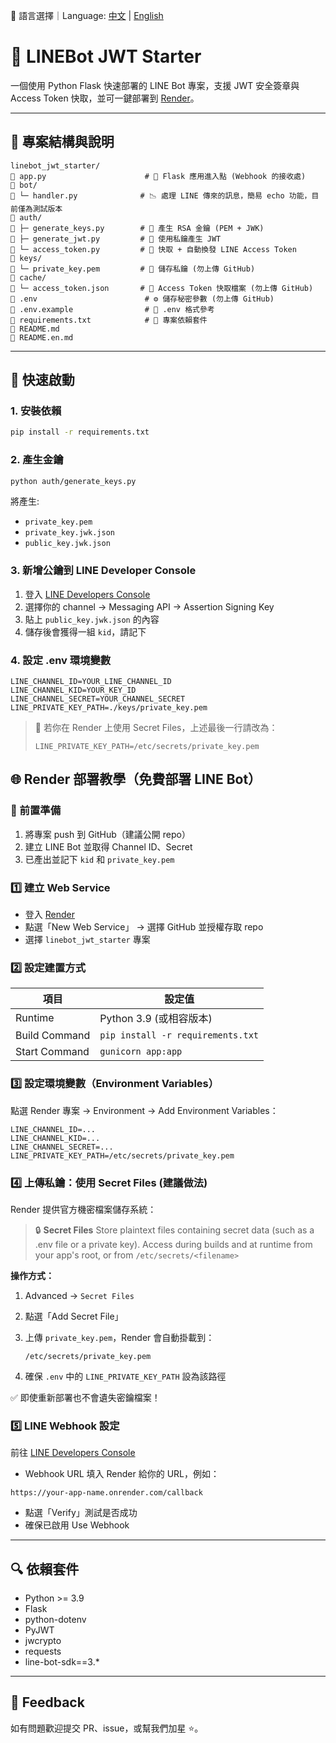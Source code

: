 📘 語言選擇｜Language: [中文](README.md) | [English](README.en.md)

# 🤖 LINEBot JWT Starter

一個使用 Python Flask 快速部署的 LINE Bot 專案，支援 JWT 安全簽章與 Access Token 快取，並可一鍵部署到 [Render](https://render.com)。

---

## 📁 專案結構與說明

```plaintext
linebot_jwt_starter/
🔼 app.py                      # 🔁 Flask 應用進入點 (Webhook 的接收處)
🔼 bot/
🔼 └─ handler.py              # 📉 處理 LINE 傳來的訊息，簡易 echo 功能，目前僅為測試版本
🔼 auth/
🔼 ├─ generate_keys.py        # 🔐 產生 RSA 金鑰 (PEM + JWK)
🔼 ├─ generate_jwt.py         # 🔐 使用私鑰產生 JWT
🔼 └─ access_token.py         # 🔑 快取 + 自動換發 LINE Access Token
🔼 keys/
🔼 └─ private_key.pem         # 🔐 儲存私鑰 (勿上傳 GitHub)
🔼 cache/
🔼 └─ access_token.json       # 🗾 Access Token 快取檔案 (勿上傳 GitHub)
🔼 .env                        # ⚙️ 儲存秘密參數 (勿上傳 GitHub)
🔼 .env.example                # 📄 .env 格式參考
🔼 requirements.txt            # 📆 專案依賴套件
🔼 README.md
🔼 README.en.md
```

---

## 🚀 快速啟動

### 1. 安裝依賴

```bash
pip install -r requirements.txt
```

### 2. 產生金鑰

```bash
python auth/generate_keys.py
```

將產生:

* `private_key.pem`
* `private_key.jwk.json`
* `public_key.jwk.json`

### 3. 新增公鑰到 LINE Developer Console

1. 登入 [LINE Developers Console](https://developers.line.biz/console/)
2. 選擇你的 channel → Messaging API → Assertion Signing Key
3. 貼上 `public_key.jwk.json` 的內容
4. 儲存後會獲得一組 `kid`，請記下

### 4. 設定 .env 環境變數

```env
LINE_CHANNEL_ID=YOUR_LINE_CHANNEL_ID
LINE_CHANNEL_KID=YOUR_KEY_ID
LINE_CHANNEL_SECRET=YOUR_CHANNEL_SECRET
LINE_PRIVATE_KEY_PATH=./keys/private_key.pem
```

> 📝 若你在 Render 上使用 Secret Files，上述最後一行請改為：
>
> ```env
> LINE_PRIVATE_KEY_PATH=/etc/secrets/private_key.pem
> ```

## 🌐 Render 部署教學（免費部署 LINE Bot）

### 📌 前置準備

1. 將專案 push 到 GitHub（建議公開 repo）
2. 建立 LINE Bot 並取得 Channel ID、Secret
3. 已產出並記下 `kid` 和 `private_key.pem`

### 1️⃣ 建立 Web Service

* 登入 [Render](https://dashboard.render.com/)
* 點選「New Web Service」 → 選擇 GitHub 並授權存取 repo
* 選擇 `linebot_jwt_starter` 專案

### 2️⃣ 設定建置方式

| 項目          | 設定值                            |
| ------------- | --------------------------------- |
| Runtime       | Python 3.9 (或相容版本)           |
| Build Command | `pip install -r requirements.txt` |
| Start Command | `gunicorn app:app`                |

### 3️⃣ 設定環境變數（Environment Variables）

點選 Render 專案 → Environment → Add Environment Variables：

```
LINE_CHANNEL_ID=...
LINE_CHANNEL_KID=...
LINE_CHANNEL_SECRET=...
LINE_PRIVATE_KEY_PATH=/etc/secrets/private_key.pem
```

### 4️⃣ 上傳私鑰：使用 Secret Files (建議做法)

Render 提供官方機密檔案儲存系統：

> 🔒 **Secret Files**
> Store plaintext files containing secret data (such as a .env file or a private key).
> Access during builds and at runtime from your app's root, or from `/etc/secrets/<filename>`

**操作方式：**

1. Advanced → `Secret Files`
2. 點選「Add Secret File」
3. 上傳 `private_key.pem`，Render 會自動掛載到：

   ```
   /etc/secrets/private_key.pem
   ```
4. 確保 `.env` 中的 `LINE_PRIVATE_KEY_PATH` 設為該路徑

✅ 即使重新部署也不會遺失密鑰檔案！

### 5️⃣ LINE Webhook 設定

前往 [LINE Developers Console](https://developers.line.biz/console)

* Webhook URL 填入 Render 給你的 URL，例如：

```
https://your-app-name.onrender.com/callback
```

* 點選「Verify」測試是否成功
* 確保已啟用 Use Webhook

---

## 🔍 依賴套件

* Python >= 3.9
* Flask
* python-dotenv
* PyJWT
* jwcrypto
* requests
* line-bot-sdk==3.\*

---

## 🙏 Feedback

如有問題歡迎提交 PR、issue，或幫我們加星 ⭐。
